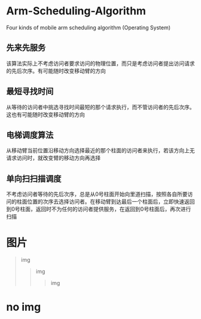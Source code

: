 # Arm-Scheduling-Algorithm
Four kinds of mobile arm scheduling algorithm (Operating System)
## 先来先服务
该算法实际上不考虑访问者要求访问的物理位置，而只是考虑访问者提出访问请求的先后次序。有可能随时改变移动臂的方向
## 最短寻找时间
从等待的访问者中挑选寻找时间最短的那个请求执行，而不管访问者的先后次序。这也有可能随时改变移动臂的方向
## 电梯调度算法
从移动臂当前位置沿移动方向选择最近的那个柱面的访问者来执行，若该方向上无请求访问时，就改变臂的移动方向再选择
## 单向扫扫描调度
不考虑访问者等待的先后次序，总是从0号柱面开始向里道扫描，按照各自所要访问的柱面位置的次序去选择访问者。在移动臂到达最后一个柱面后，立即快速返回到0号柱面，返回时不为任何的访问者提供服务，在返回到0号柱面后，再次进行扫描

# 图片
>img
>>img
>>>img
# no img
